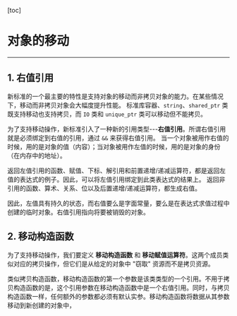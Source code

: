[toc]

# 对象的移动

------

## 1. 右值引用

新标准的一个最主要的特性是支持对象的移动而非拷贝对象的能力。在某些情况下，移动而非拷贝对象会大幅度提升性能。
标准库容器、`string`、`shared_ptr` 类既支持移动也支持拷贝，而 `IO` 类和 `unique_ptr` 类可以移动但不能拷贝。

为了支持移动操作，新标准引入了一种新的引用类型---**右值引用**。所谓右值引用就是必须绑定到右值的引用，通过 `&&` 来获得右值引用。
当一个对象被用作右值的时候，用的是对象的值（内容）；当对象被用作左值的时候，用的是对象的身份（在内存中的地址）。

返回左值引用的函数、赋值、下标、解引用和前置递增/递减运算符，都是返回左值的表达式的例子。因此，可以将左值引用绑定到此类表达式的结果上。
返回非引用的函数、算术、关系、位以及后置递增/递减运算符，都生成右值。

因此，左值具有持久的状态，而右值要么是字面常量，要么是在表达式求值过程中创建的临时对象。右值引用指向将要被销毁的对象。

## 2. 移动构造函数

为了支持移动操作，我们要定义 **移动构造函数** 和 **移动赋值运算符**。这两个成员类似对应的拷贝操作，但它们是从给定的对象中 "窃取" 资源而不是拷贝资源。

类似拷贝构造函数，移动构造函数的第一个参数是该类类型的一个引用。不用于拷贝构造函数的是，这个引用参数在移动构造函数中是一个右值引用。同时，与拷贝构造函数一样，任何额外的参数都必须有默认实参。移动构造函数将数据从其参数移动到新创建的对象中，